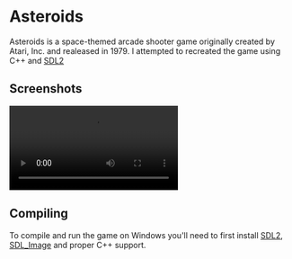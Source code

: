 # Asteroids

Asteroids is a space-themed arcade shooter game originally created by Atari, Inc. and realeased in 1979. I attempted to recreated the game using C++ and [SDL2](https://www.libsdl.org/)

## Screenshots
![](https://i.imgur.com/7etUXFD.mp4)

## Compiling
To compile and run the game on Windows you'll need to first install [SDL2](https://www.libsdl.org/download-2.0.php), [SDL_Image](https://www.libsdl.org/projects/SDL_image/) and proper C++ support.
